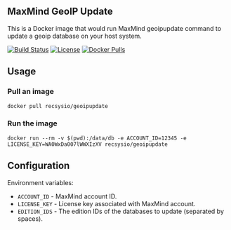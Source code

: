 MaxMind GeoIP Update
--------------------

This is a Docker image that would run MaxMind geoipupdate command to update a geoip database on your host system.

[![Build Status][build-badge]][build-link]
[![License][license-badge]](LICENSE)
[![Docker Pulls][docker-badge]][docker-link]

Usage
-----

### Pull an image

```
docker pull recsysio/geoipupdate
```

### Run the image

```
docker run --rm -v $(pwd):/data/db -e ACCOUNT_ID=12345 -e LICENSE_KEY=WA0WxDa007lWWXIzXV recsysio/geoipupdate
```

Configuration
-------------

Environment variables:

- `ACCOUNT_ID` - MaxMind account ID.
- `LICENSE_KEY` - License key associated with MaxMind account.
- `EDITION_IDS` - The edition IDs of the databases to update (separated by spaces).


[build-link]:     https://github.com/recsysio/docker-geoipupdate/actions?workflow=build
[build-badge]:    https://github.com/recsysio/docker-geoipupdate/workflows/build/badge.svg
[license-badge]:  https://img.shields.io/badge/license-MIT-brightgreen.svg
[docker-link]:    https://hub.docker.com/r/recsysio/geoipupdate
[docker-badge]:   https://img.shields.io/docker/pulls/recsysio/geoipupdate
